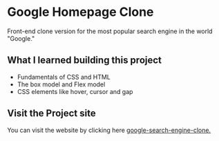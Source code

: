 # Google Homepage Clone

Front-end clone version for the most popular search engine in the world "Google."

## What I learned building this project

- Fundamentals of CSS and HTML
- The box model and Flex model
- CSS elements like hover, cursor and gap

## Visit the Project site
You can visit the website by clicking here [google-search-engine-clone.](https://google-search-engine-front.netlify.app/)